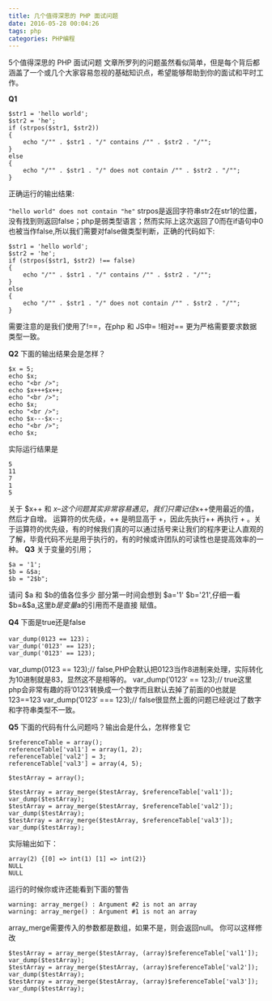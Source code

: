 ```yaml
---
title: 几个值得深思的 PHP 面试问题
date: 2016-05-28 00:04:26
tags: php
categories: PHP编程
---
```


5个值得深思的 PHP 面试问题
文章所罗列的问题虽然看似简单，但是每个背后都涵盖了一个或几个大家容易忽视的基础知识点，希望能够帮助到你的面试和平时工作。
<!-- more -->
**Q1**
```
$str1 = 'hello world';
$str2 = 'he';
if (strpos($str1, $str2))
{
    echo "/"" . $str1 . "/" contains /"" . $str2 . "/"";
}
else
{
	echo "/"" . $str1 . "/" does not contain /"" . $str2 . "/"";
}
```

正确运行的输出结果:
<!-- more -->
`"hello world" does not contain "he"`
strpos是返回字符串str2在str1的位置，没有找到则返回false；php是弱类型语言；然而实际上这次返回了0而在if语句中0也被当作false,所以我们需要对false做类型判断，正确的代码如下:

```
$str1 = 'hello world';
$str2 = 'he';
if (strpos($str1, $str2) !== false)
{
	echo "/"" . $str1 . "/" contains /"" . $str2 . "/"";
}
else
{
	echo "/"" . $str1 . "/" does not contain /"" . $str2 . "/"";
}
```
需要注意的是我们使用了!==，在php 和 JS中= !相对== 更为严格需要要求数据类型一致。

**Q2**
下面的输出结果会是怎样？

```
$x = 5;
echo $x;
echo "<br />";
echo $x+++$x++;
echo "<br />";
echo $x;
echo "<br />";
echo $x---$x--;
echo "<br />";
echo $x;
```

实际运行结果是

```
5
11
7
1
5
```

关于 $x++ 和 $x–这个问题其实非常容易遇见，我们只需记住$x++使用最近的值，然后才自增。
运算符的优先级，++ 是明显高于 +，因此先执行++ 再执行 + 。关于运算符的优先级，有的时候我们真的可以通过括号来让我们的程序更让人直观的了解，毕竟代码不光是用于执行的，有的时候或许团队的可读性也是提高效率的一种。
**Q3**
关于变量的引用；
```
$a = '1';
$b = &$a;
$b = "2$b";
```
请问 $a 和 $b的值各位多少
部分第一时间会想到 $a='1'  $b='21',仔细一看 $b=&$a,这里$b是变量$a的引用而不是直接 赋值。

**Q4**
下面是true还是false

```
var_dump(0123 == 123)；
var_dump('0123' == 123);
var_dump('0123' == 123);
```
var_dump(0123 == 123);// false,PHP会默认把0123当作8进制来处理，实际转化为10进制就是83，显然这不是相等的。
var_dump(’0123′ == 123);// true这里php会非常有趣的将’0123′转换成一个数字而且默认去掉了前面的0也就是123==123
var_dump(’0123′ === 123);// false很显然上面的问题已经说过了数字和字符串类型不一致。

**Q5**
下面的代码有什么问题吗？输出会是什么，怎样修复它

```
$referenceTable = array();
referenceTable['val1'] = array(1, 2);
referenceTable['val2'] = 3;
referenceTable['val3'] = array(4, 5);

$testArray = array();

$testArray = array_merge($testArray, $referenceTable['val1']);
var_dump($testArray);
$testArray = array_merge($testArray, $referenceTable['val2']);
var_dump($testArray);
$testArray = array_merge($testArray, $referenceTable['val3']);
var_dump($testArray);
```

实际输出如下：
```
array(2) {[0] => int(1) [1] => int(2)}
NULL
NULL
```

运行的时候你或许还能看到下面的警告

```
warning: array_merge() : Argument #2 is not an array
warning: array_merge() : Argument #1 is not an array
```
array_merge需要传入的参数都是数组，如果不是，则会返回null。 你可以这样修改

```
$testArray = array_merge($testArray, (array)$referenceTable['val1']);
var_dump($testArray);
$testArray = array_merge($testArray, (array)$referenceTable['val2']);
var_dump($testArray);
$testArray = array_merge($testArray, (array)$referenceTable['val3']);
var_dump($testArray);
```
